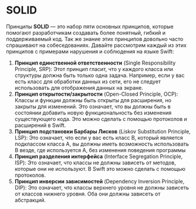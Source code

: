 # SOLID

Принципы **SOLID** — это набор пяти основных принципов, которые помогают разработчикам создавать более понятный, гибкий и поддерживаемый код. Так же знание этих принципов довольно часто спрашивают на собеседованиях. Давайте рассмотрим каждый из этих принципов с примерами нарушения и соблюдения на языке Swift:

1. **Принцип единственной ответственности** (Single Responsibility Principle, SRP): Этот принцип гласит, что у каждого класса или структуры должна быть только одна задача. Например, если у вас есть класс для обработки данных из сети, его не следует использовать для отображения данных на экране.
2. **Принцип открытости/закрытости** (Open-Closed Principle, OCP): Классы и функции должны быть открыты для расширения, но закрыты для изменений. Это означает, что вы должны быть в состоянии добавить новую функциональность без изменения существующего кода. Это можно сделать с помощью протоколов и расширений в Swift.
3. **Принцип подстановки Барбары Лисков** (Liskov Substitution Principle, LSP): Это означает, что если у вас есть класс B, который является подклассом класса A, вы должны иметь возможность использовать B везде, где используется A, без изменения поведения программы
4. **Принцип разделения интерфейса** (Interface Segregation Principle, ISP): Это означает, что классы не должны зависеть от методов, которые они не используют. В Swift это можно сделать с помощью протоколов.
5. **Принцип инверсии зависимостей** (Dependency Inversion Principle, DIP): Это означает, что классы верхнего уровня не должны зависеть от классов нижнего уровня. Оба они должны зависеть от абстракций.

